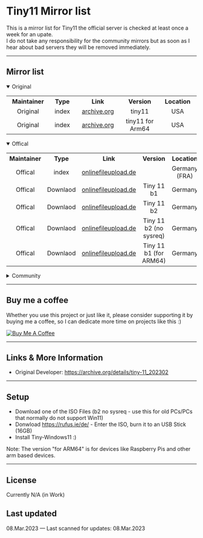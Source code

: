 Tiny11 Mirror list
============
This is a mirror list for Tiny11 the official server is checked at least once a week for an upate.<br>
I do not take any responsibility for the community mirrors but as soon as I hear about bad servers they will be removed immediately.

---
## Mirror list
<details open>
<summary>Original</summary>
<table>
  <tr>
    <th align="center" width="200">Maintainer</th>
    <th align="center" width="120">Type</th>
    <th align="center" width="250">Link</th>
    <th align="center" width="250">Version</th>
    <th align="center" width="202">Location</th>
  </tr>
  <tr>
    <td align="center">Original</td>
    <td align="center">index</td>
    <td align="center"><a href="https://archive.org/details/tiny-11_202302">archive.org</a></td>
    <td align="center">tiny11</td>
    <td align="center">USA</td>
  </tr>
  <tr>
    <td align="center">Original</td>
    <td align="center">index</td>
    <td align="center"><a href="https://archive.org/details/tiny11a64">archive.org</a></td>
    <td align="center">tiny11 for Arm64</td>
    <td align="center">USA</td>
  </tr>
</table>
</details>
<details open>
<summary>Offical</summary>
<table>
  <tr>
    <th align="center" width="200">Maintainer</th>
    <th align="center" width="120">Type</th>
    <th align="center" width="250">Link</th>
    <th align="center" width="250">Version</th>
    <th align="center" width="202">Location</th>
  </tr>
  <tr>
    <td align="center">Offical</td>
    <td align="center">index</td>
    <td align="center"><a href="https://onlinefileupload.de/share/fZP684-v">onlinefileupload.de</a></td>
    <td align="center"></td>
    <td align="center">Germany (FRA)</td>
  </tr>
  <tr>
    <td align="center">Offical</td>
    <td align="center">Downlaod</td>
    <td align="center"><a href="https://onlinefileupload.de/api/public/dl/fZP684-v%2Ftiny11%20b1.iso?">onlinefileupload.de</a></td>
    <td align="center">Tiny 11 b1</td>
    <td align="center">Germany</td>
  </tr>
  <tr>
    <td align="center">Offical</td>
    <td align="center">Downlaod</td>
    <td align="center"><a href="https://onlinefileupload.de/api/public/dl/fZP684-v%2Ftiny11%20b2.iso?">onlinefileupload.de</a></td>
    <td align="center">Tiny 11 b2</td>
    <td align="center">Germany</td>
  </tr>
  <tr>
    <td align="center">Offical</td>
    <td align="center">Downlaod</td>
    <td align="center"><a href="https://onlinefileupload.de/api/public/dl/fZP684-v%2Ftiny11%20b2(no%20sysreq).iso?">onlinefileupload.de</a></td>
    <td align="center">Tiny 11 b2 (no sysreq)</td>
    <td align="center">Germany</td>
    <tr>
    <td align="center">Offical</td>
    <td align="center">Downlaod</td>
    <td align="center"><a href="https://onlinefileupload.de/api/public/dl/fZP684-v%2Ftiny11%20r1%20arm64.iso?">onlinefileupload.de</a></td>
    <td align="center">Tiny 11 b1 (for ARM64)</td>
     <td align="center">Germany</td>
  </tr>
  </tr>
</table>
</details>
<details>
<summary>Community</summary>
<table>
  <tr>
    <th align="center" width="200">Maintainer</th>
    <th align="center" width="120">Type</th>
    <th align="center" width="250">Link</th>
    <th align="center" width="250">Version</th>
    <th align="center" width="202">Location</th>
  </tr>
  <tr>
    <td align="center"><a href="https://github.com/Nixphere">Nixphere</a></td>
    <td align="center">index</td>
    <td align="center"><a href="https://morty.dl-de.nixphere.de/tiny11/">morty.dl-de.nixphere.de</a></td>
    <td align="center"></td>
    <td align="center">Germany (FSN)</td>
  </tr>
  <tr>
    <td align="center"><a href="https://github.com/Nixphere">Nixphere</a></td>
    <td align="center">index</td>
    <td align="center"><a href="https://rick.dl-us.nixphere.de/tiny11/">rick.dl-us.nixphere.de</a></td>
    <td align="center"></td>
    <td align="center">USA (OR hil)</td>
  </tr>
  <tr>
    <td align="center"><a href="https://github.com/Nixphere">Nixphere</a></td>
    <td align="center">Downlaod</td>
    <td align="center"><a href="https://morty.dl-de.nixphere.de/tiny11/tiny11%20b1.iso">morty.dl-de.nixphere.de</a></td>
    <td align="center">Tiny 11 b1</td>
    <td align="center">Germany</td>
  </tr>
  <tr>
    <td align="center"><a href="https://github.com/Nixphere">Nixphere</a></td>
    <td align="center">Downlaod</td>
    <td align="center"><a href="https://morty.dl-de.nixphere.de/tiny11/tiny11%20b2.iso">morty.dl-de.nixphere.de</a></td>
    <td align="center">Tiny 11 b2</td>
    <td align="center">Germany</td>
  </tr>
  <tr>
    <td align="center"><a href="https://github.com/Nixphere">Nixphere</a></td>
    <td align="center">Downlaod</td>
    <td align="center"><a href="https://morty.dl-de.nixphere.de/tiny11/tiny11%20b2(no%20sysreq).iso">morty.dl-de.nixphere.de</a></td>
    <td align="center">Tiny 11 b2 (no sysreq)</td>
    <td align="center">Germany</td>
  </tr>
  <tr>
    <td align="center"><a href="https://github.com/Nixphere">Nixphere</a></td>
    <td align="center">Downlaod</td>
    <td align="center"><a href="https://morty.dl-de.nixphere.de/tiny11/arm64/tiny11%20r1%20arm64.iso">morty.dl-de.nixphere.de</a></td>
    <td align="center">Tiny 11 b1 (for ARM64)</td>
    <td align="center">Germany</td>
  </tr>
  
  <tr>
    <td align="center"><a href="https://github.com/Nixphere">Nixphere</a></td>
    <td align="center">Downlaod</td>
    <td align="center"><a href="https://rick.dl-us.nixphere.de/tiny11/tiny11%20b1.iso">rick.dl-us.nixphere.de</a></td>
    <td align="center">Tiny 11 b1</td>
    <td align="center">USA</td>
  </tr>
  <tr>
    <td align="center"><a href="https://github.com/Nixphere">Nixphere</a></td>
    <td align="center">Downlaod</td>
    <td align="center"><a href="https://rick.dl-us.nixphere.de/tiny11/tiny11%20b2.iso">rick.dl-us.nixphere.de</a></td>
    <td align="center">Tiny 11 b2</td>
    <td align="center">USA</td>
  </tr>
  <tr>
    <td align="center"><a href="https://github.com/Nixphere">Nixphere</a></td>
    <td align="center">Downlaod</td>
    <td align="center"><a href="https://rick.dl-us.nixphere.de/tiny11/tiny11%20b2(no%20sysreq).iso">rick.dl-us.nixphere.de</a></td>
    <td align="center">Tiny 11 b2 (no sysreq)</td>
    <td align="center">USA</td>
  </tr>
  <tr>
    <td align="center"><a href="https://github.com/Nixphere">Nixphere</a></td>
    <td align="center">Downlaod</td>
    <td align="center"><a href="https://rick.dl-us.nixphere.de/tiny11/arm64/tiny11%20r1%20arm64.iso">rick.dl-us.nixphere.de</a></td>
    <td align="center">Tiny 11 b1 (for ARM64)</td>
    <td align="center">USA</td>
  </tr>
</table>
</details>

---
## Buy me a coffee

Whether you use this project or just like it, please consider supporting it by buying me a coffee, so I can dedicate more time on projects like this :)

<a href="https://www.buymeacoffee.com/codecpie" target="_blank"><img src="https://www.buymeacoffee.com/assets/img/custom_images/orange_img.png" alt="Buy Me A Coffee" style="height: auto !important;width: auto !important;" ></a>

---

## Links & More Information
- Original Developer: https://archive.org/details/tiny-11_202302

---

## Setup
- Download one of the ISO Files (b2 no sysreq - use this for old PCs/PCs that normally do not support Win11)
- Donwload https://rufus.ie/de/ - Enter the ISO, burn it to an USB Stick (16GB)
- Install Tiny-Windows11 :)

Note: The version "for ARM64" is for devices like Raspberry Pis and other arm based devices. 

---

## License
Currently N/A (in Work)

## Last updated
08.Mar.2023
— Last scanned for updates: 08.Mar.2023
